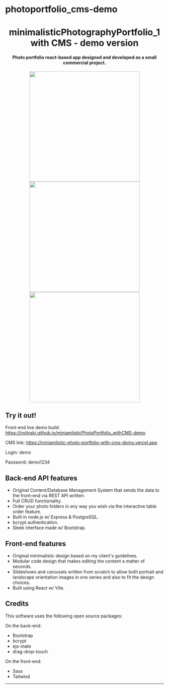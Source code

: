 # photoportfolio_cms-demo

<h1 align="center">
minimalisticPhotographyPortfolio_1 with CMS - demo version
</h1>

<h4 align="center">Photo portfolio react-based app designed and developed as a small commercial project.</h4>

<p align="center"> 
  <img height="350px" src="https://github.com/szczek/minimalisticPhotographyPortfolio_1/assets/66899019/7650228c-af6c-49c8-b5a4-c1dc7e998546" />

  <img height="350px" src="https://github.com/szczek/minimalisticPhotographyPortfolio_1/assets/66899019/76c5f753-4974-4201-96af-0864777ffa28" />
  <img height="350px" src="https://github.com/irolinski/miniamlisticPhotoPortfolio_withCMS-demo/assets/66899019/5d295ec4-8403-4596-9fcc-9df3660a6467" />
</p>

## Try it out!

Front-end live demo build: https://irolinski.github.io/miniamlisticPhotoPortfolio_withCMS-demo

CMS link: https://miniamlistic-photo-portfolio-with-cms-demo.vercel.app

Login: demo

Password: demo1234

## Back-end API features
* Original Content/Database Management System that sends the data to the front-end via REST API written.
* Full CRUD functionality.
* Order your photo folders in any way you wish via the interactive table order feature. 
* Built in node.js w/ Express & PostgreSQL.
* bcrypt authentication.
* Sleek interface made w/ Bootstrap.

## Front-end features
* Original minimalistic design based on my client's guidelines.
* Modular code design that makes editing the content a matter of seconds.
* Slideshows and carousels written from scratch to allow both portrait and landscape orientation images in one series and also to fit the design choices.
* Built using React w/ Vite.
  
## Credits
This software uses the following open source packages:

On the back-end:
- Bootstrap
- bcrypt
- ejs-mate
- drag-drop-touch

On the front-end:
- Sass
- Tailwind

---

